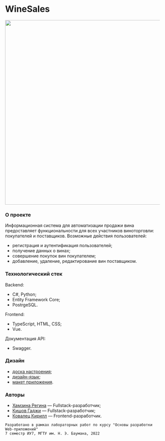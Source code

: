 # WineSales

<img src="https://github.com/hamzreg/wine-sales/raw/master/docs/wine-sales.jpg" width="600">

### О проекте

Информационная система для автоматизации продажи вина предоставляет функциональности для всех участников виноторговли: покупателей и поставщиков. Возможные действия пользователей:
* регистрация и аутентификация пользователей;
* получение данных о винах;
* совершение покупок вин покупателем;
* добавление, удаление, редактирование вин поставщиком.

### Технологический стек

Backend:
* C#, Python;
* Entity Framework Core;
* PostrgeSQL.

Frontend:
* TypeScript, HTML, CSS;
* Vue.

Документация API:
* Swagger.

### Дизайн

* [доска настроения](https://www.figma.com/file/8EqNxMnvWhspPEhcoUxmJc/Mood-board?node-id=0%3A1&t=sEJINZSS4Z0tkRDx-1 "доска настроения");
* [дизайн-язык](https://www.figma.com/file/5Nk0Qvzs0yEky68rDhkwsI/Design-language?node-id=0%3A1&t=10U2GYOWFzYmKxuu-1 "дизайн-язык");
* [макет приложения](https://www.figma.com/file/l16LXfdSNHSLqTipHjDn4w/Lab_02?node-id=0%3A1&t=6CeEZpa3SBdGZ9hb-1 "макет приложения").

### Авторы

* [Хамзина Регина](https://github.com/hamzreg "Хамзина Регина") — Fullstack-разработчик;
* [Кишов Гаджи](https://github.com/E1ohere "Кишов Гаджи") — Fullstack-разработчик;
* [Ковалец Кирилл](https://github.com/kovkir "Ковалец Кирилл") — Frontend-разработчик.

```
Разработано в рамках лабораторных работ по курсу "Основы разработки Web-приложений"
7 семестр ИУ7, МГТУ им. Н. Э. Баумана, 2022
```